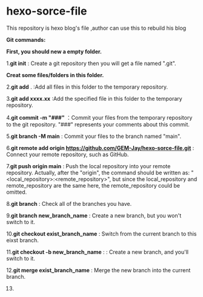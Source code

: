 # hexo-sorce-file

This repository is hexo blog's file ,author can use this to rebuild his blog

**Git commands:**

**First, you should new a empty folder.**

1.**git init** : Create a git repository then you will get a file named ".git".

**Creat some files/folders in this folder.**

2.**git add** . :Add all files in this folder to the temporary repository.

3.**git add xxxx.xx** :Add the specified file in this folder to the temporary repository.

4.**git commit -m "###"** ：Commit your files from the temporary repository to the git repository. "###" represents your comments about this commit.

5.**git branch -M main** : Commit your files to the branch named "main".

6.**git remote add origin https://github.com/GEM-Jay/hexo-sorce-file.git** : Connect your remote repository, such as GitHub.

7.**git push origin main** : Push the local repository into your remote repository. Actually, after the "origin", the command should be written as: "\<local_repository\>:\<remote_repository\>", but since the local_repository and remote_repository are the same here, the remote_repository could be omitted.

8.**git branch** : Check all of the branches you have.

9.**git branch new_branch_name** : Create a new branch, but you won't switch to it.

10.**git checkout exist_branch_name** : Switch from the current branch to this eixst branch.

11.**git checkout -b new_branch_name** : : Create a new branch, and you'll switch to it.

12.**git merge exist_branch_name** : Merge the new branch into the current branch.

13.
